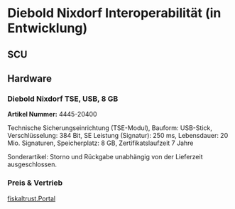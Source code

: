 # Diebold Nixdorf Interoperabilität (in Entwicklung)

## SCU



## Hardware

### Diebold Nixdorf TSE, USB, 8 GB                             



**Artikel Nummer:** 4445-20400

Technische Sicherungseinrichtung (TSE-Modul), Bauform: USB-Stick, Verschlüsselung: 384 Bit, SE Leistung (Signatur): 250 ms, Lebensdauer: 20 Mio. Signaturen, Speicherplatz: 8 GB, Zertifikatslaufzeit 7 Jahre

Sonderartikel: Storno und Rückgabe unabhängig von der Lieferzeit ausgeschlossen.



### Preis & Vertrieb

[fiskaltrust.Portal](https://portal.fiskaltrust.de)
